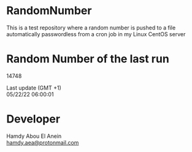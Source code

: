 # RandomNumber    
This is a test repository where a random number is pushed to a file automatically passwordless from a cron job in my Linux CentOS server    
# Random Number of the last run   
14748
      
Last update (GMT +1)    
05/22/22 06:00:01
# Developer    
Hamdy Abou El Anein   
hamdy.aea@protonmail.com

